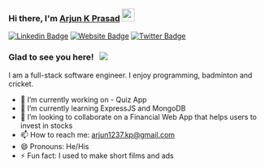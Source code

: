 ### Hi there, I'm <a href="https://gkassym.netlify.app" target="_blank">Arjun K Prasad</a> <img src="https://media.giphy.com/media/hvRJCLFzcasrR4ia7z/giphy.gif" width="25px">

[![Linkedin Badge](https://img.shields.io/badge/-LinkedIn-0e76a8?style=flat-square&logo=Linkedin&logoColor=white)](https://linkedin.com/in/arjun1237)
[![Website Badge](https://img.shields.io/badge/Website-3b5998?style=flat-square&logo=google-chrome&logoColor=white)](https://arjun-portfolio.vercel.app/)
[![Twitter Badge](https://img.shields.io/badge/-Twitter-00acee?style=flat-square&logo=Twitter&logoColor=white)](https://twitter.com/arjun1237_kp)

### Glad to see you here! &nbsp; ![](https://visitor-badge.glitch.me/badge?page_id=arjun1237.arjun1237)

I am a full-stack software engineer. I enjoy programming, badminton and cricket.

- 🔭 I’m currently working on - Quiz App
- 🌱 I’m currently learning ExpressJS and MongoDB
- 👯 I’m looking to collaborate on a Financial Web App that helps users to invest in stocks
- 📫 How to reach me: arjun1237.kp@gmail.com
- 😄 Pronouns: He/His 
- ⚡ Fun fact: I used to make short films and ads
